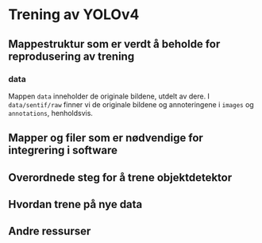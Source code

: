 # Trening av YOLOv4

## Mappestruktur som er verdt å beholde for reprodusering av trening

### data
Mappen ```data``` inneholder de originale bildene, utdelt av dere.
I ```data/sentif/raw``` finner vi de originale bildene og annoteringene i ```images``` og ```annotations```, henholdsvis.

## Mapper og filer som er nødvendige for integrering i software

## Overordnede steg for å trene objektdetektor 

## Hvordan trene på nye data

## Andre ressurser






